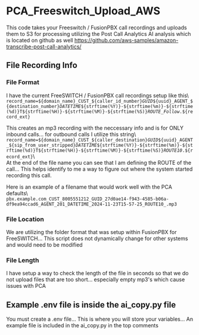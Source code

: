 # PCA_Freeswitch_Upload_AWS
This code takes your Freeswitch / FusionPBX call recordings and uploads them to S3 for processing utilizing the Post Call Analytics AI analysis which is located on github as well
https://github.com/aws-samples/amazon-transcribe-post-call-analytics/

## File Recording Info
### File Format
I have the current FreeSWITCH / FusionPBX call recordings setup like this\  
<code>record_name=${domain_name}_CUST_${caller_id_number}_GUID_${uuid}_AGENT_${destination_number}_DATETIME_${strftime(%Y)}-${strftime(%m)}-${strftime(%d)}T${strftime(%H)}-${strftime(%M)}-${strftime(%S)}_ROUTE_Follow_.${record_ext}</code>

This creates an mp3 recording with the neccessary info and is for ONLY inbound calls... for outbound calls I utilize this string\  
<code>record_name=${domain_name}_CUST_${caller_destination}_GUID_${uuid}_AGENT_${sip_from_user_stripped}_DATETIME_${strftime(%Y)}-${strftime(%m)}-${strftime(%d)}T${strftime(%H)}-${strftime(%M)}-${strftime(%S)}_ROUTE10_.${record_ext}</code>\  
At the end of the file name you can see that I am defining the ROUTE of the call... This helps identify to me a way to figure out where the system started recording this call.

Here is an example of a filename that would work well with the PCA defaults\  
<code>pbx.example.com_CUST_8005551212_GUID_27d0ae14-f943-4585-b06a-df9ea94ccad6_AGENT_201_DATETIME_2024-11-23T15-57-25_ROUTE10_.mp3</code>


### File Location
We are utilizing the folder format that was setup within FusionPBX for FreeSWITCH... This script does not dynamically change for other systems and would need to be modified


### File Length 
I have setup a way to check the length of the file in seconds so that we do not upload files that are too short... especially empty mp3's which cause issues with PCA



## Example .env file is inside the ai_copy.py file
You must create a .env file... This is where you will store your variables... An example file is included in the ai_copy.py in the top comments
